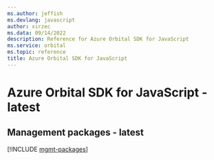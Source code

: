 ```yaml
---
ms.author: jeffish
ms.devlang: javascript
author: xirzec
ms.data: 09/14/2022
description: Reference for Azure Orbital SDK for JavaScript
ms.service: orbital
ms.topic: reference
title: Azure Orbital SDK for JavaScript
---
```

# Azure Orbital SDK for JavaScript - latest

## Management packages - latest
[!INCLUDE [mgmt-packages](orbital-mgmt-index.md)]